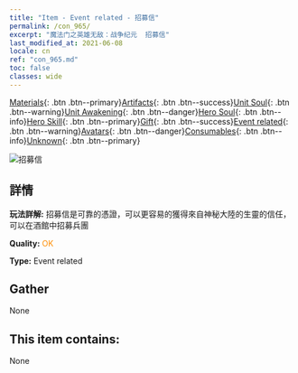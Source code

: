 ```yaml
---
title: "Item - Event related - 招募信"
permalink: /con_965/
excerpt: "魔法门之英雄无敌：战争纪元  招募信"
last_modified_at: 2021-06-08
locale: cn
ref: "con_965.md"
toc: false
classes: wide
---
```

 [Materials](/ItemsCN/){: .btn .btn--primary}[Artifacts](/ItemsCN/Artifacts/){: .btn .btn--success}[Unit Soul](/ItemsCN/UnitSoul/){: .btn .btn--warning}[Unit Awakening](/ItemsCN/UnitAwakening/){: .btn .btn--danger}[Hero Soul](/ItemsCN/HeroSoul/){: .btn .btn--info}[Hero Skill](/ItemsCN/HeroSkill/){: .btn .btn--primary}[Gift](/ItemsCN/Gift/){: .btn .btn--success}[Event related](/ItemsCN/Events/){: .btn .btn--warning}[Avatars](/ItemsCN/Avatars/){: .btn .btn--danger}[Consumables](/ItemsCN/Consumables/){: .btn .btn--info}[Unknown](/ItemsCN/Unknown/){: .btn .btn--primary}

 ![招募信](/images/t/i_40901.png)

## 詳情
 **玩法詳解:** 招募信是可靠的憑證，可以更容易的獲得來自神秘大陸的生靈的信任，可以在酒館中招募兵團

 **Quality:** <span style="color: #FF8C00">OK</span>

 **Type:** Event related

## Gather

  None

## This item contains:

  None

